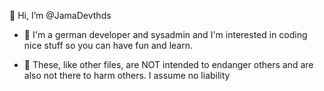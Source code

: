 👋 Hi, I’m @JamaDevthds 

- 👀 I'm a german developer and sysadmin and I'm interested in coding nice stuff so you can have fun and learn. 

- 🌱 These, like other files, are NOT intended to endanger others and are also not there to harm others. I assume no liability
